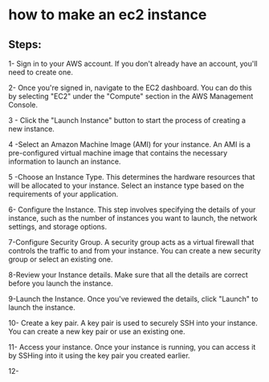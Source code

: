 #  how to make an ec2 instance 
## Steps:
 1- Sign in to your AWS account. If you don't already have an account, you'll need to create one.

2- Once you're signed in, navigate to the EC2 dashboard. You can do this by selecting "EC2" under the "Compute" section in the AWS Management Console.

3 - Click the "Launch Instance" button to start the process of creating a new instance.

4 -Select an Amazon Machine Image (AMI) for your instance. An AMI is a pre-configured virtual machine image that contains the necessary information to launch an instance.

5 -Choose an Instance Type. This determines the hardware resources that will be allocated to your instance. Select an instance type based on the requirements of your application.

6- Configure the Instance. This step involves specifying the details of your instance, such as the number of instances you want to launch, the network settings, and storage options.

7-Configure Security Group. A security group acts as a virtual firewall that controls the traffic to and from your instance. You can create a new security group or select an existing one.

8-Review your Instance details. Make sure that all the details are correct before you launch the instance.

9-Launch the Instance. Once you've reviewed the details, click "Launch" to launch the instance.

10- Create a key pair. A key pair is used to securely SSH into your instance. You can create a new key pair or use an existing one.

11- Access your instance. Once your instance is running, you can access it by SSHing into it using the key pair you created earlier.

12- 
